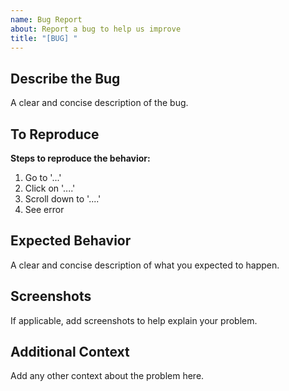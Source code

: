```yaml
---
name: Bug Report
about: Report a bug to help us improve
title: "[BUG] "
---
```


## Describe the Bug

A clear and concise description of the bug.

## To Reproduce

**Steps to reproduce the behavior:**

1. Go to '...'
2. Click on '....'
3. Scroll down to '....'
4. See error

## Expected Behavior

A clear and concise description of what you expected to happen.

## Screenshots

If applicable, add screenshots to help explain your problem.

## Additional Context

Add any other context about the problem here.
